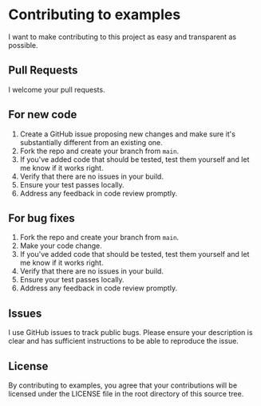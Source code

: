 # Contributing to examples

I want to make contributing to this project as easy and transparent as
possible.

## Pull Requests

I welcome your pull requests.

## For new code

1. Create a GitHub issue proposing new changes and make sure it's substantially different from an existing one.
1. Fork the repo and create your branch from `main`.
1. If you've added code that should be tested, test them yourself and let me know if it works right.
1. Verify that there are no issues in your build.
1. Ensure your test passes locally.
1. Address any feedback in code review promptly.

## For bug fixes

1. Fork the repo and create your branch from `main`.
1. Make your code change.
1. If you've added code that should be tested, test them yourself and let me know if it works right.
1. Verify that there are no issues in your build.
1. Ensure your test passes locally.
1. Address any feedback in code review promptly.

## Issues

I use GitHub issues to track public bugs. Please ensure your description is
clear and has sufficient instructions to be able to reproduce the issue.

## License

By contributing to examples, you agree that your contributions will be licensed
under the LICENSE file in the root directory of this source tree.
